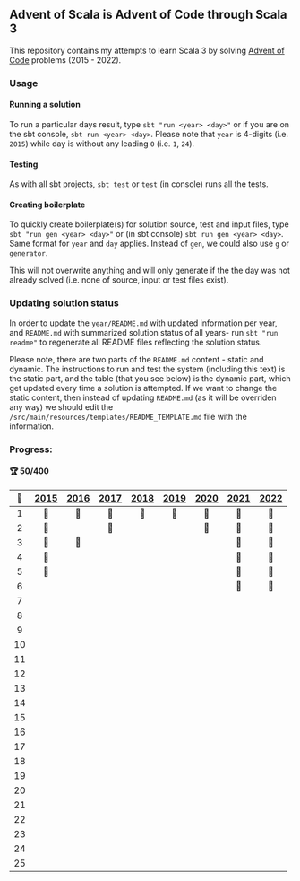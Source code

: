 ## Advent of Scala is Advent of Code through Scala 3

This repository contains my attempts to learn Scala 3 by solving [Advent of Code](http://adventofcode.com) problems (2015 - 2022).

### Usage

#### Running a solution

To run a particular days result, type `sbt "run <year> <day>"` or if you are on the sbt console, `sbt run <year> <day>`. Please note that `year` is 4-digits (i.e. `2015`) while day is without any leading `0` (i.e. `1`, `24`).

#### Testing

As with all sbt projects, `sbt test` or `test` (in console) runs all the tests.

#### Creating boilerplate

To quickly create boilerplate(s) for solution source, test and input files, type `sbt "run gen <year> <day>"` or (in sbt console) `sbt run gen <year> <day>`. Same format for `year` and `day` applies. Instead of `gen`, we could also use `g` or `generator`. 

This will not overwrite anything and will only generate if the the day was not already solved (i.e. none of source, input or test files exist).

### Updating solution status

In order to update the `year/README.md` with updated information per year, and `README.md` with summarized solution status of all years- run `sbt "run readme"` to regenerate all README files reflecting the solution status.

Please note, there are two parts of the `README.md` content - static and dynamic. The instructions to run and test the system (including this text) is the static part, and the table (that you see below) is the dynamic part, which get updated every time a solution is attempted. If we want to change the static content, then instead of updating `README.md` (as it will be overriden any way) we should edit the `/src/main/resources/templates/README_TEMPLATE.md` file with the information. 

### Progress:

#### :trophy: 50/400

|:calendar:|[2015](/src/main/scala/advent_of_scala/2015)|[2016](/src/main/scala/advent_of_scala/2016)|[2017](/src/main/scala/advent_of_scala/2017)|[2018](/src/main/scala/advent_of_scala/2018)|[2019](/src/main/scala/advent_of_scala/2019)|[2020](/src/main/scala/advent_of_scala/2020)|[2021](/src/main/scala/advent_of_scala/2021)|[2022](/src/main/scala/advent_of_scala/2022)|
|:-:| :---: | :---: | :---: | :---: | :---: | :---: | :---: | :---: |
|1|:1st_place_medal:|:1st_place_medal:|:1st_place_medal:|:1st_place_medal:|:1st_place_medal:|:1st_place_medal:|:1st_place_medal:|:1st_place_medal:|
|2|:1st_place_medal:||:1st_place_medal:|||:1st_place_medal:|:1st_place_medal:|:1st_place_medal:|
|3|:1st_place_medal:|:1st_place_medal:|||||:1st_place_medal:|:1st_place_medal:|
|4|:1st_place_medal:||||||:1st_place_medal:|:1st_place_medal:|
|5|:1st_place_medal:||||||:1st_place_medal:|:1st_place_medal:|
|6|||||||:1st_place_medal:|:1st_place_medal:|
|7|||||||||
|8|||||||||
|9|||||||||
|10|||||||||
|11|||||||||
|12|||||||||
|13|||||||||
|14|||||||||
|15|||||||||
|16|||||||||
|17|||||||||
|18|||||||||
|19|||||||||
|20|||||||||
|21|||||||||
|22|||||||||
|23|||||||||
|24|||||||||
|25|||||||||